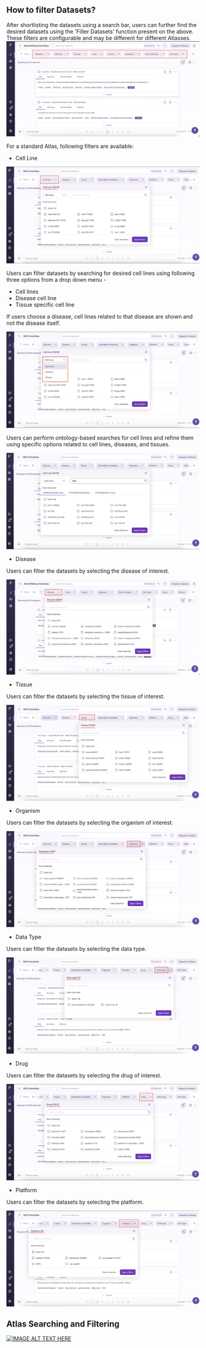 How to filter Datasets?
-----------------------

After shortlisting the datasets using a search bar, users can further find the desired datasets using the 'Filter Datasets' function present on the above. These filters are configurable and may be different for different Atlasses.
![Filter](../img/OmixAtlas-Images/filetdatasets.png) 

For a standard Atlas, following filters are available:

- Cell Line

![Filter](../img/OmixAtlas-Images/celline.png)

Users can filter datasets by searching for desired cell lines using following three options from a drop down menu -

- Cell lines
- Disease cell line
- Tissue specific cell line

If users choose a disease, cell lines related to that disease are shown and not the disease itself.

![Filter](../img/OmixAtlas-Images/Celline2.png)

Users can perform ontology-based searches for cell lines and refine them using specific options related to cell lines, diseases, and tissues.

![Filter](../img/OmixAtlas-Images/cellinefilter.png)


- Disease

Users can filter the datasets by selecting the disease of interest.

![Filter](../img/OmixAtlas-Images/disease.png)


- Tissue

Users can filter the datasets by selecting the tissue of interest.

![Filter](../img/OmixAtlas-Images/Tissue.png)


- Organism

Users can filter the datasets by selecting the organism of interest.

![Filter](../img/OmixAtlas-Images/oragnisms.png)

- Data Type

Users can filter the datasets by selecting the data type.

![Filter](../img/OmixAtlas-Images/datatype.png)

- Drug

Users can filter the datasets by selecting the drug of interest.

![Filter](../img/OmixAtlas-Images/drug.png)

- Platform

Users can filter the datasets by selecting the platform.

![Filter](../img/OmixAtlas-Images/Platform.png)

## Atlas Searching and Filtering 

[![IMAGE ALT TEXT HERE](https://img.youtube.com/vi/bHdl6I2YAoc/0.jpg)](https://www.youtube.com/watch?v=bHdl6I2YAoc)
